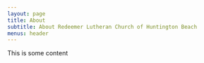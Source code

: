 ```yaml
---
layout: page
title: About
subtitle: About Redeemer Lutheran Church of Huntington Beach
menus: header
---
```


This is some content
